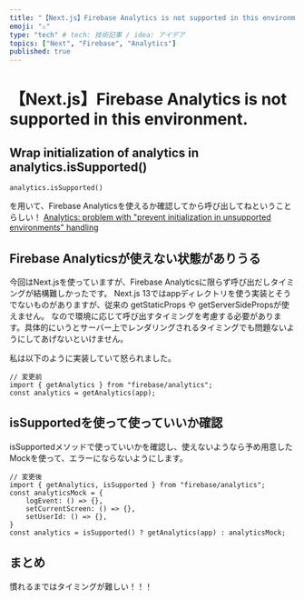 ```yaml
---
title: "【Next.js】Firebase Analytics is not supported in this environment"
emoji: "⚠️"
type: "tech" # tech: 技術記事 / idea: アイデア
topics: ["Next", "Firebase", "Analytics"]
published: true
---
```


# 【Next.js】Firebase Analytics is not supported in this environment.

## Wrap initialization of analytics in analytics.isSupported()
```
analytics.isSupported()
```
を用いて、Firebase Analyticsを使えるか確認してから呼び出してねということらしい！
[Analytics: problem with "prevent initialization in unsupported environments" handling ](https://github.com/firebase/firebase-js-sdk/issues/3573)


## Firebase Analyticsが使えない状態がありうる
今回はNext.jsを使っていますが、Firebase Analyticsに限らず呼び出だしタイミングが結構難しかったです。
Next.js 13ではappディレクトリを使う実装とそうでないものがありますが、従来の getStaticProps や getServerSidePropsが使えません。
なので環境に応じて呼び出すタイミングを考慮する必要があります。具体的にいうとサーバー上でレンダリングされるタイミングでも問題ないようにしてあげないといけません。

私は以下のように実装していて怒られました。
```
// 変更前
import { getAnalytics } from "firebase/analytics";
const analytics = getAnalytics(app);
```

## isSupportedを使って使っていいか確認
isSupportedメソッドで使っていいかを確認し、使えないようなら予め用意したMockを使って、エラーにならないようにします。

```
// 変更後
import { getAnalytics, isSupported } from "firebase/analytics";
const analyticsMock = {
    logEvent: () => {},
    setCurrentScreen: () => {},
    setUserId: () => {},
}
const analytics = isSupported() ? getAnalytics(app) : analyticsMock;
```

## まとめ
慣れるまではタイミングが難しい！！！